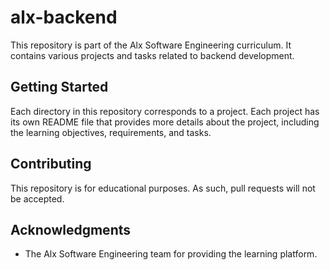 # alx-backend

This repository is part of the Alx Software Engineering curriculum. It contains various projects and tasks related to backend development.

## Getting Started

Each directory in this repository corresponds to a project. Each project has its own README file that provides more details about the project, including the learning objectives, requirements, and tasks.

## Contributing

This repository is for educational purposes. As such, pull requests will not be accepted.

## Acknowledgments

- The Alx Software Engineering team for providing the learning platform.

